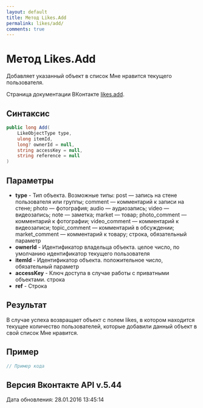 ```yaml
---
layout: default
title: Метод Likes.Add
permalink: likes/add/
comments: true
---
```

# Метод Likes.Add
Добавляет указанный объект в список Мне нравится текущего пользователя.

Страница документации ВКонтакте [likes.add](https://vk.com/dev/likes.add).

## Синтаксис
``` csharp
public long Add(
	LikeObjectType type,
	ulong itemId,
	long? ownerId = null,
	string accessKey = null,
	string reference = null
)
```

## Параметры
+ **type** - Тип объекта. 
Возможные типы:
post — запись на стене пользователя или группы;
comment — комментарий к записи на стене;
photo — фотография;
audio — аудиозапись;
video — видеозапись;
note — заметка;
market — товар;
photo_comment — комментарий к фотографии;
video_comment — комментарий к видеозаписи;
topic_comment — комментарий в обсуждении;
market_comment — комментарий к товару; строка, обязательный параметр
+ **ownerId** - Идентификатор владельца объекта. целое число, по умолчанию идентификатор текущего пользователя
+ **itemId** - Идентификатор объекта. положительное число, обязательный параметр
+ **accessKey** - Ключ доступа в случае работы с приватными объектами. строка
+ **ref** - Строка

## Результат
В случае успеха возвращает объект с полем likes, в котором находится текущее количество пользователей, которые добавили данный объект в свой список Мне нравится.

## Пример
``` csharp
// Пример кода
```

## Версия Вконтакте API v.5.44
Дата обновления: 28.01.2016 13:45:14
